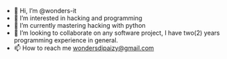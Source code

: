 - 👋 Hi, I’m @wonders-it
- 👀 I’m interested in hacking and programming
- 🌱 I’m currently mastering hacking with python
- 💞️ I’m looking to collaborate on any software project, I have two(2) years programming experience in general.
- 📫 How to reach me wondersdipaizy@gmail.com
